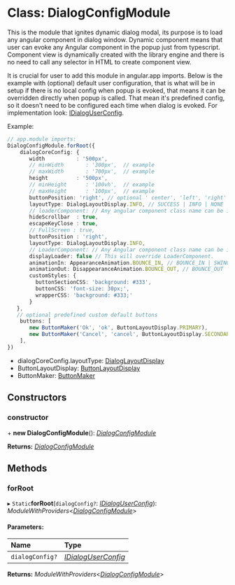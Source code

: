 # Class: DialogConfigModule

This is the module that ignites dynamic dialog modal, its purpose is to load any angular component in
dialog window. Dynamic component means that user can evoke any Angular component in the popup just from typescript. Component view
is dynamically created with the library engine and there is no need to call any selector in HTML to create component view.

It is crucial for user to add this module in angular.app imports.
Below is the example with (optional) default user configuration, that is what will be in setup if there is no
local config when popup is evoked, that means it can be overridden directly when popup is called.
That mean it's predefined config, so it doesn't need to be configured each time when dialog is evoked.
For implementation look: [IDialogUserConfig](#/documentation/Interface:%20IDialogUserConfig).

Example:
```typescript
// app.module imports:
DialogConfigModule.forRoot({
    dialogCoreConfig: {
       width          : '500px',
       // minWidth       : '300px',  // example
       // maxWidth       : '700px',  // example
       height         : '500px',
       // minHeight      : '100vh',  // example
       // maxHeight      : '100px',  // example
       buttonPosition: 'right', // optional ' center', 'left', 'right'
       layoutType: DialogLayoutDisplay.INFO, // SUCCESS | INFO | NONE | DANGER | WARNING
       // loaderComponent: // Any angular component class name can be included as a loader.
       hideScrollbar  : true,
       escapeKeyClose : true,
       // FullScreen : true,
       buttonPosition : 'right',
       layoutType: DialogLayoutDisplay.INFO,
       // LoaderComponent: // Any Angular component class name can be included as a loader.
       displayLoader: false // This will override LoaderComponent.
       animationIn: AppearanceAnimation.BOUNCE_IN, // BOUNCE_IN | SWING | ZOOM_IN | ZOOM_IN_ROTATE | ELASTIC | JELLO | FADE_IN | SLIDE_IN_UP | SLIDE_IN_DOWN | SLIDE_IN_LEFT | SLIDE_IN_RIGHT | NONE
       animationOut: DisappearanceAnimation.BOUNCE_OUT, // BOUNCE_OUT | ZOOM_OUT | ZOOM_OUT_WIND | ZOOM_OUT_ROTATE | FLIP_OUT | SLIDE_OUT_UP | SLIDE_OUT_DOWN | SLIDE_OUT_LEFT | SLIDE_OUT_RIGHT | NONE
       customStyles: {
         buttonSectionCSS: 'background: #333',
         buttonCSS: 'font-size: 30px;',
         wrapperCSS: 'background: #333;'
       }
   },
   // optional predefined custom default buttons
    buttons: [
       new ButtonMaker('Ok', 'ok', ButtonLayoutDisplay.PRIMARY),
       new ButtonMaker('Cancel', 'cancel', ButtonLayoutDisplay.SECONDARY)
    ],
})
```
* dialogCoreConfig.layoutType: [DialogLayoutDisplay](#/documentation/Enum:%20DialogLayoutDisplay)
* ButtonLayoutDisplay: [ButtonLayoutDisplay](#/documentation/Enum:%20ButtonLayoutDisplay)
* ButtonMaker: [ButtonMaker](#/documentation/Class:%20ButtonMaker)

## Constructors

### constructor

\+ **new DialogConfigModule**(): [*DialogConfigModule*](#/documentation/Class:%20DialogConfigModule)

**Returns:** [*DialogConfigModule*](#/documentation/Class:%20DialogConfigModule)

## Methods

### forRoot

▸ `Static`**forRoot**(`dialogConfig?`: [*IDialogUserConfig*](#/documentation/Interface:%20IDialogUserConfig)): *ModuleWithProviders*<[*DialogConfigModule*](#/documentation/Class:%20DialogConfigModule)\>

#### Parameters:

| Name | Type |
| :------ | :------ |
| `dialogConfig?` | [*IDialogUserConfig*](#/documentation/Interface:%20IDialogUserConfig) |

**Returns:** *ModuleWithProviders*<[*DialogConfigModule*](#/documentation/Class:%20DialogConfigModule)\>
